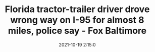 ---
"title": "Florida tractor-trailer driver drove wrong way on I-95 for almost 8 miles, police say - Fox Baltimore"
"date": "2021-10-19 2:15:0"
"feed_name": "GOOGLENEWSCONSTRUCTION"
"feed_website": "https://news.google.com/search?q=construction%2Bincident&hl=en-US&gl=US&ceid=US:en"
"feed_rss": "https://news.google.com/rss/search?q=construction%2Bincident&hl=en-US&gl=US&ceid=US:en"
"link": "https://foxbaltimore.com/news/local/florida-tractor-trailer-driver-drove-wrong-way-on-i-95-for-almost-8-miles-police-say"
"source": "{'href': 'https://foxbaltimore.com', 'title': 'Fox Baltimore'}"
"file": "_posts/2021-1-1-d0a628361c7ac490fea444f7acdfd245cf1b1fa4.md"
"accident": "0"
"drilling": "0"
"represented_by": "0"
"dead": "0"
"injured": "0"
"arrested": "0"
"place": "unknown place"
"where": "unknown site"
"causes": "unknown"
"place_uri": "unknown place"
---